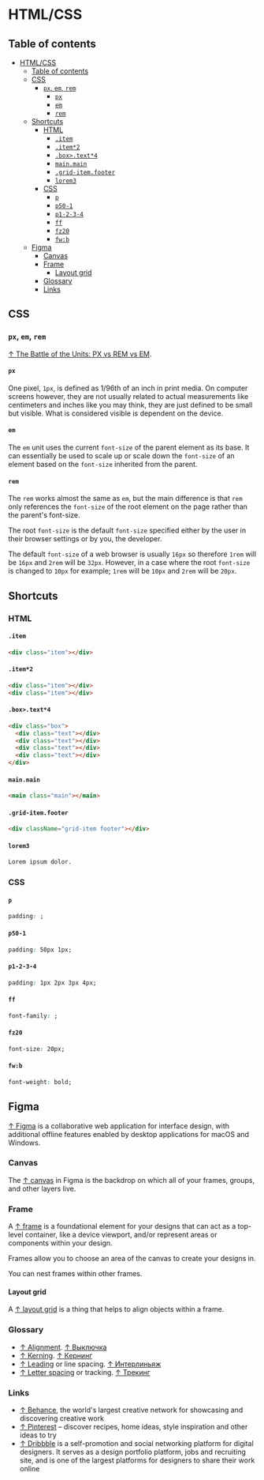 # HTML/CSS

## Table of contents

- [HTML/CSS](#htmlcss)
  - [Table of contents](#table-of-contents)
  - [CSS](#css)
    - [`px`, `em`, `rem`](#px-em-rem)
      - [`px`](#px)
      - [`em`](#em)
      - [`rem`](#rem)
  - [Shortcuts](#shortcuts)
    - [HTML](#html)
      - [`.item`](#item)
      - [`.item*2`](#item2)
      - [`.box>.text*4`](#boxtext4)
      - [`main.main`](#mainmain)
      - [`.grid-item.footer`](#grid-itemfooter)
      - [`lorem3`](#lorem3)
    - [CSS](#css-1)
      - [`p`](#p)
      - [`p50-1`](#p50-1)
      - [`p1-2-3-4`](#p1-2-3-4)
      - [`ff`](#ff)
      - [`fz20`](#fz20)
      - [`fw:b`](#fwb)
  - [Figma](#figma)
    - [Canvas](#canvas)
    - [Frame](#frame)
      - [Layout grid](#layout-grid)
    - [Glossary](#glossary)
    - [Links](#links)

## CSS

### `px`, `em`, `rem`

[↑ The Battle of the Units: PX vs REM vs EM](https://dev.to/ochukodotspace/the-battle-of-the-units-px-vs-rem-vs-em-3ka8).

#### `px`

One pixel, `1px`, is defined as 1/96th of an inch in print media. On computer screens however, they are not usually related to actual measurements like centimeters and inches like you may think, they are just defined to be small but visible. What is considered visible is dependent on the device.

#### `em`

The `em` unit uses the current `font-size` of the parent element as its base. It can essentially be used to scale up or scale down the `font-size` of an element based on the `font-size` inherited from the parent.

#### `rem`

The `rem` works almost the same as `em`, but the main difference is that `rem` only references the `font-size` of the root element on the page rather than the parent's font-size.

The root `font-size` is the default `font-size` specified either by the user in their browser settings or by you, the developer.

The default `font-size` of a web browser is usually `16px` so therefore `1rem` will be `16px` and `2rem` will be `32px`. However, in a case where the root `font-size` is changed to `10px` for example; `1rem` will be `10px` and `2rem` will be `20px`.

## Shortcuts

### HTML

#### `.item`

```html
<div class="item"></div>
```

#### `.item*2`

```html
<div class="item"></div>
<div class="item"></div>
```

#### `.box>.text*4`

```html
<div class="box">
  <div class="text"></div>
  <div class="text"></div>
  <div class="text"></div>
  <div class="text"></div>
</div>
```

#### `main.main`

```html
<main class="main"></main>
```

#### `.grid-item.footer`

```html
<div className="grid-item footer"></div>
```

#### `lorem3`

```html
Lorem ipsum dolor.
```

### CSS

#### `p`

```css
padding: ;
```

#### `p50-1`

```css
padding: 50px 1px;
```

#### `p1-2-3-4`

```css
padding: 1px 2px 3px 4px;
```

#### `ff`

```css
font-family: ;
```

#### `fz20`

```css
font-size: 20px;
```

#### `fw:b`

```css
font-weight: bold;
```

## Figma

[↑ Figma](https://www.figma.com) is a collaborative web application for interface design, with additional offline features enabled by desktop applications for macOS and Windows.

### Canvas

The [↑ canvas](https://help.figma.com/hc/en-us/articles/360041064814-Explore-the-canvas) in Figma is the backdrop on which all of your frames, groups, and other layers live.

### Frame

A [↑ frame](https://help.figma.com/hc/en-us/articles/360041539473-Frames-in-Figma) is a foundational element for your designs that can act as a top-level container, like a device viewport, and/or represent areas or components within your design.

Frames allow you to choose an area of the canvas to create your designs in.

You can nest frames within other frames.

#### Layout grid

A [↑ layout grid](https://help.figma.com/hc/en-us/articles/360040450513-Create-layout-grids-with-grids-columns-and-rows) is a thing that helps to align objects within a frame.

### Glossary

- [↑ Alignment](https://en.wikipedia.org/wiki/Typographic_alignment). [↑ Выключка](https://ru.wikipedia.org/wiki/Выключка)
- [↑ Kerning](https://en.wikipedia.org/wiki/Kerning). [↑ Кернинг](https://ru.wikipedia.org/wiki/Кернинг)
- [↑ Leading](https://en.wikipedia.org/wiki/Leading) or line spacing. [↑ Интерлиньяж](https://ru.wikipedia.org/wiki/Интерлиньяж)
- [↑ Letter spacing](https://en.wikipedia.org/wiki/Letter_spacing) or tracking. [↑ Трекинг](https://ru.wikipedia.org/wiki/Трекинг_(типографика))

### Links

- [↑ Behance](https://www.behance.net), the world's largest creative network for showcasing and discovering creative work
- [↑ Pinterest](https://www.pinterest.com) – discover recipes, home ideas, style inspiration and other ideas to try
- [↑ Dribbble](https://dribbble.com) is a self-promotion and social networking platform for digital designers. It serves as a design portfolio platform, jobs and recruiting site, and is one of the largest platforms for designers to share their work online
